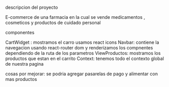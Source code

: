 descripcion del proyecto

E-commerce de una farmacia en la cual se vende medicamentos , cosmeticos y productos de cuidado personal

componentes

CartWidget : mostramos el carro usamos react icons
Navbar: contiene la navegacion usando react-router dom y renderizamos los compnentes dependiendo de la ruta de los parametros
ViewProductos: mostramos los productos que estan en el carrito
Context: tenemos todo el contexto global de nuestra pagina

cosas por mejorar: se podria agregar pasarelas de pago y alimentar con mas productos
